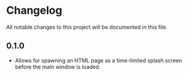 # Changelog
All notable changes to this project will be documented in this file.

## 0.1.0
- Allows for spawning an HTML page as a time-limited splash screen before the main window is loaded.